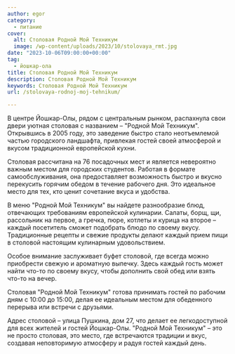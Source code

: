 ```yaml
---
author: egor
category:
  - питание
cover:
  alt: Столовая Родной Мой Техникум
  image: /wp-content/uploads/2023/10/stolovaya_rmt.jpg
date: "2023-10-06T09:00:00+00:00"
tag:
  - йошкар-ола
title: Столовая Родной Мой Техникум
description: Столовая Родной Мой Техникум
keywords: Столовая Родной Мой Техникум
url: /stolovaya-rodnoj-moj-tehnikum/

---
```

В центре Йошкар-Олы, рядом с центральным рынком, распахнула свои двери уютная столовая с названием – "Родной Мой Техникум". Открывшись в 2005 году, это заведение быстро стало неотъемлемой частью городского ландшафта, привлекая гостей своей атмосферой и вкусом традиционной европейской кухни.

Столовая рассчитана на 76 посадочных мест и является невероятно важным местом для городских студентов. Работая в формате самообслуживания, она предоставляет возможность быстро и вкусно перекусить горячим обедом в течение рабочего дня. Это идеальное место для тех, кто ценит сочетание вкуса и удобства.

В меню "Родной Мой Техникум" вы найдете разнообразие блюд, отвечающих требованиям европейской кулинарии. Салаты, борщ, щи, рассольник на первое, а гречка, пюре, котлеты и курица на второе – каждый посетитель сможет подобрать блюдо по своему вкусу. Традиционные рецепты и свежие продукты делают каждый прием пищи в столовой настоящим кулинарным удовольствием.

Особое внимание заслуживает буфет столовой, где всегда можно приобрести свежую и ароматную выпечку. Здесь каждый гость может найти что-то по своему вкусу, чтобы дополнить свой обед или взять что-то на вечер.

Столовая "Родной Мой Техникум" готова принимать гостей по рабочим дням с 10:00 до 15:00, делая ее идеальным местом для обеденного перерыва или встречи с друзьями.

Адрес столовой – улица Пушкина, дом 27, что делает ее легкодоступной для всех жителей и гостей Йошкар-Олы. "Родной Мой Техникум" – это не просто столовая, это место, где встречаются традиции и вкус, создавая неповторимую атмосферу и радуя гостей каждый день.
